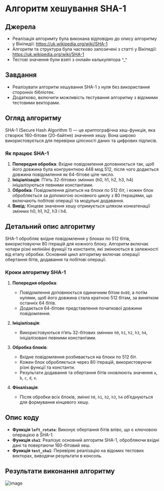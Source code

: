 # Алгоритм хешування SHA-1

## Джерела
- Реалізація алгоримту була виконана відповідно до опису алгоритму у Вікіпедії: https://uk.wikipedia.org/wiki/SHA-1
- Алгоритм та структура була частково запозичені з статті у Вікіпедії: https://uk.wikipedia.org/wiki/SHA-1
- Тестові значення були взяті з онлайн калькулятора ^_^

## Завдання
- Реалізувати алгоритм хешування SHA-1 з нуля без використання сторонніх бібліотек.
- Додатково, включити можливість тестування алгоритму з відомими тестовими векторами.

## Огляд алгоритму
SHA-1 (Secure Hash Algorithm 1) — це криптографічна хеш-функція, яка створює 160-бітове (20-байтне) значення хешу. Вона широко використовується для перевірки цілісності даних та цифрових підписів.

### Як працює SHA-1
1. **Попередня обробка**: Вхідне повідомлення доповнюється так, щоб його довжина була конгруентною 448 мод 512, після чого додається довжина повідомлення як 64-бітове ціле число.
2. **Ініціалізація**: П’ять 32-бітових змінних (h0, h1, h2, h3, h4) ініціалізуються певними константами.
3. **Обробка**: Повідомлення ділиться на блоки по 512 біт, і кожен блок обробляється за допомогою основного циклу з 80 ітераціями, що включають побітові операції та модульні додавання.
4. **Вивід**: Кінцеве значення хешу отримується шляхом конкатенації змінних h0, h1, h2, h3 і h4.

## Детальний опис алгоритму
SHA-1 обробляє вхідне повідомлення у блоках по 512 бітів, використовуючи 80 ітерацій для кожного блоку. Алгоритм включає чотири різні нелінійні функції та константи, які змінюються в залежності від етапу обробки. Основний цикл алгоритму включає операції обертання бітів, додавання та побітові операції.

### Кроки алгоритму SHA-1
1. **Попередня обробка**:
   - Повідомлення доповнюється одиничним бітом `0x80`, а потім нулями, щоб його довжина стала кратною 512 бітам, за винятком останніх 64 бітів.
   - Додається 64-бітове представлення початкової довжини повідомлення.

2. **Ініціалізація**:
   - Використовуються п’ять 32-бітових змінних `h0`, `h1`, `h2`, `h3`, `h4`, ініціалізовані певними константами.

3. **Обробка блоків**:
   - Вхідне повідомлення розбивається на блоки по 512 біт.
   - Кожен блок обробляється через 80 ітерацій, використовуючи різні функції та константи.
   - Результати додавання та обертання бітів оновлюють значення `a`, `b`, `c`, `d`, `e`.

4. **Фіналізація**:
   - Після обробки всіх блоків, змінні `h0`, `h1`, `h2`, `h3`, `h4` об’єднуються для формування кінцевого хешу.

## Опис коду
- **Функція `left_rotate`**: Виконує обертання бітів вліво, що є ключовою операцією в SHA-1.
- **Функція `sha1`**: Реалізує основний алгоритм SHA-1, обробляючи вхідні дані та повертаючи 160-бітовий хеш.
- **Функція `test_sha1`**: Перевіряє реалізацію на відомих тестових векторах, виводячи результати в консоль.

## Результати виконання алгоритму

![image](https://github.com/user-attachments/assets/4d798ce8-ba65-4d8b-8cff-45ab932052ad)

